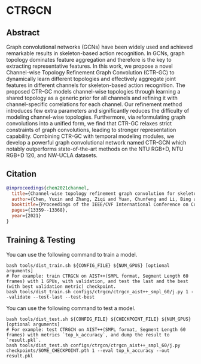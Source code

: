 # CTRGCN

## Abstract

Graph convolutional networks (GCNs) have been widely used and achieved remarkable results in skeleton-based action recognition. In GCNs, graph topology dominates feature aggregation and therefore is the key to extracting representative features. In this work, we propose a novel Channel-wise Topology Refinement Graph Convolution (CTR-GC) to dynamically learn different topologies and effectively aggregate joint features in different channels for skeleton-based action recognition. The proposed CTR-GC models channel-wise topologies through learning a shared topology as a generic prior for all channels and refining it with channel-specific correlations for each channel. Our refinement method introduces few extra parameters and significantly reduces the difficulty of modeling channel-wise topologies. Furthermore, via reformulating graph convolutions into a unified form, we find that CTR-GC relaxes strict constraints of graph convolutions, leading to stronger representation capability. Combining CTR-GC with temporal modeling modules, we develop a powerful graph convolutional network named CTR-GCN which notably outperforms state-of-the-art methods on the NTU RGB+D, NTU RGB+D 120, and NW-UCLA datasets.

## Citation

```BibTeX
@inproceedings{chen2021channel,
  title={Channel-wise topology refinement graph convolution for skeleton-based action recognition},
  author={Chen, Yuxin and Zhang, Ziqi and Yuan, Chunfeng and Li, Bing and Deng, Ying and Hu, Weiming},
  booktitle={Proceedings of the IEEE/CVF International Conference on Computer Vision},
  pages={13359--13368},
  year={2021}
}
```


## Training & Testing

You can use the following command to train a model.

```shell
bash tools/dist_train.sh ${CONFIG_FILE} ${NUM_GPUS} [optional arguments]
# For example: train CTRGCN on AIST++(SMPL format, Segment Length 60 frames) with 1 GPUs, with validation, and test the last and the best (with best validation metric) checkpoint.
bash tools/dist_train.sh configs/ctrgcn/ctrgcn_aist++_smpl_60/j.py 1 --validate --test-last --test-best
```

You can use the following command to test a model.

```shell
bash tools/dist_test.sh ${CONFIG_FILE} ${CHECKPOINT_FILE} ${NUM_GPUS} [optional arguments]
# For example: test CTRGCN on AIST++(SMPL format, Segment Length 60 frames) with metrics `top_k_accuracy`, and dump the result to `result.pkl`.
bash tools/dist_test.sh configs/ctrgcn/ctrgcn_aist++_smpl_60/j.py checkpoints/SOME_CHECKPOINT.pth 1 --eval top_k_accuracy --out result.pkl
```
